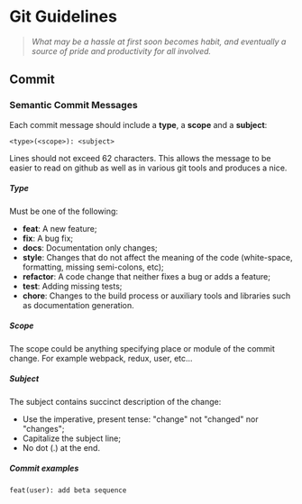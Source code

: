 # Git Guidelines 
> _What may be a hassle at first soon becomes habit, and eventually a source of pride and productivity for all involved._

## Commit


### Semantic Commit Messages

Each commit message should include a **type**, a **scope** and a **subject**:

`<type>(<scope>): <subject>`

Lines should not exceed 62 characters. This allows the message to be easier to read on github as well as in various git tools and produces a nice.

##### Type

Must be one of the following:

- **feat**: A new feature;
- **fix**: A bug fix;
- **docs**: Documentation only changes;
- **style**: Changes that do not affect the meaning of the code (white-space, formatting, missing semi-colons, etc);
- **refactor**: A code change that neither fixes a bug or adds a feature;
- **test**: Adding missing tests;
- **chore**: Changes to the build process or auxiliary tools and libraries such as documentation generation.

##### Scope

The scope could be anything specifying place or module of the commit change. For example webpack, redux, user, etc...

##### Subject

The subject contains succinct description of the change:

- Use the imperative, present tense: "change" not "changed" nor "changes";
- Capitalize the subject line;
- No dot (.) at the end.

##### Commit examples

`feat(user): add beta sequence`
